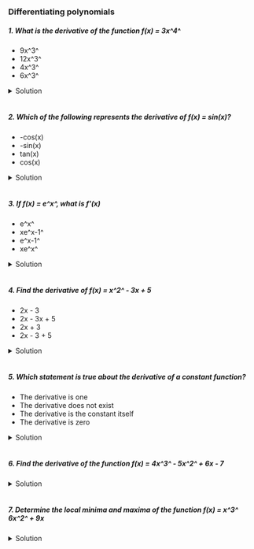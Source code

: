 ### Differentiating polynomials

##### 1. What is the derivative of the function f(x) = 3x^4^

- 9x^3^
- 12x^3^
- 4x^3^
- 6x^3^

<details>
  <summary>Solution</summary>

To find the derivative of \( f(x) = 3x^4 \), we use the **power rule**:

\[
\frac{d}{dx} [ax^n] = a \cdot n x^{n-1}
\]

**Step 1: Identify Constants**

- \( a = 3 \)
- \( n = 4 \)

**Step 2: Differentiate**

\[
f'(x) = 3 \cdot 4x^{4-1}
\]

\[
f'(x) = 12x^3
\]

**Final Answer:**

✅ **12x³**

Thus, the correct answer is:
**\( \mathbf{12x^3} \)** 🎯

  </br>

</details>

</br>

##### 2. Which of the following represents the derivative of f(x) = sin(x)?

- -cos(x)
- -sin(x)
- tan(x)
- cos(x)

<details>
  <summary>Solution</summary>

To differentiate \( f(x) = \sin(x) \), we use the standard derivative rule:

\[
\frac{d}{dx} \sin(x) = \cos(x)
\]

**Step 1: Identify the Function**

Given:
\[
f(x) = \sin(x)
\]

**Step 2: Apply the Derivative Rule**

\[
f'(x) = \cos(x)
\]

**Final Answer:**

✅ **cos(x)**

Thus, the correct choice is:
**\( \mathbf{\cos(x)} \)** 🎯

  </br>

</details>

</br>

##### 3. If f(x) = e^x^, what is f'(x)

- e^x^
- xe^x-1^
- e^x-1^
- xe^x^

<details>
  <summary>Solution</summary>

To differentiate \( f(x) = e^x \), we use the fundamental rule:

\[
\frac{d}{dx} e^x = e^x
\]

**Step 1: Identify the Function**
\[
f(x) = e^x
\]

**Step 2: Differentiate**
\[
f'(x) = e^x
\]
**Final Answer:**
✅ **\( e^x \)**

Thus, the correct choice is:
**\( \mathbf{e^x} \)** 🎯

  </br>

</details>

</br>

##### 4. Find the derivative of f(x) = x^2^ - 3x + 5

- 2x - 3
- 2x - 3x + 5
- 2x + 3
- 2x - 3 + 5

<details>
  <summary>Solution</summary>

To differentiate \( f(x) = x^2 - 3x + 5 \), we apply the **power rule** and the derivative of a constant:

**Step 1: Differentiate Each Term**

1. \( \frac{d}{dx} x^2 = 2x \)
2. \( \frac{d}{dx} (-3x) = -3 \)
3. \( \frac{d}{dx} (5) = 0 \) (since the derivative of a constant is 0)

**Step 2: Combine the Results**

\[
f'(x) = 2x - 3
\]

**Final Answer:**

✅ **2x - 3**

Thus, the correct choice is:
**\( \mathbf{2x - 3} \)** 🎯

  </br>

</details>

</br>

##### 5. Which statement is true about the derivative of a constant function?

- The derivative is one
- The derivative does not exist
- The derivative is the constant itself
- The derivative is zero

<details>
  <summary>Solution</summary>

The correct answer is:

✅ **The derivative is zero**

**Explanation:**

For a constant function \( f(x) = c \) (where \( c \) is a constant), the derivative is given by:

\[
\frac{d}{dx} (c) = 0
\]

This is because a constant function does not change, so its **rate of change (slope)** is always **zero**.

**Why the other options are incorrect:**

- **"The derivative is one"** ❌ → Incorrect because a constant function has no change, so the derivative is **not 1**.
- **"The derivative does not exist"** ❌ → Incorrect because the derivative of a constant **does exist**, and it is **0**.
- **"The derivative is the constant itself"** ❌ → Incorrect because the derivative of a constant is **not the constant itself**, but rather **zero**.

**Final Conclusion:**

For any constant function \( f(x) = c \),
**\( f'(x) = 0 \)** 🚀

  </br>

</details>

</br>

##### 6. Find the derivative of the function f(x) = 4x^3^ - 5x^2^ + 6x - 7

<details>
  <summary>Solution</summary>

Let's differentiate the function **\( f(x) = 4x^3 - 5x^2 + 6x - 7 \)** again, step by step.

**Step 1: Apply the Power Rule**
The **power rule** states:

\[
\frac{d}{dx} x^n = n x^{n-1}
\]

Now, we differentiate each term separately:

1. **Differentiate \( 4x^3 \)**:
   \[
   \frac{d}{dx} (4x^3) = 4 \cdot 3x^{3-1} = 12x^2
   \]
2. **Differentiate \( -5x^2 \)**:
   \[
   \frac{d}{dx} (-5x^2) = -5 \cdot 2x^{2-1} = -10x
   \]
3. **Differentiate \( 6x \)**:
   \[
   \frac{d}{dx} (6x) = 6 \cdot 1x^{1-1} = 6
   \]
4. **Differentiate \( -7 \) (a constant)**:
   \[
   \frac{d}{dx} (-7) = 0
   \]

**Step 2: Combine the Results**
\[
f'(x) = 12x^2 - 10x + 6
\]

**Final Answer:**
\[
\mathbf{f'(x) = 12x^2 - 10x + 6}
\]

This confirms that the derivative is **\( 12x^2 - 10x + 6 \)**. 🚀

  </br>

</details>

</br>

##### 7. Determine the local minima and maxima of the function f(x) = x^3^ 6x^2^ + 9x

<details>
  <summary>Solution</summary>

To determine the **local minima and maxima** of the function:

\[
f(x) = x^3 + 6x^2 + 9x
\]

we follow these steps:

**Step 1: Find the First Derivative \( f'(x) \)**
Differentiate the function:

\[
f'(x) = \frac{d}{dx} (x^3 + 6x^2 + 9x)
\]

Using the **power rule**:

\[
f'(x) = 3x^2 + 12x + 9
\]

**Step 2: Find Critical Points**
Set \( f'(x) = 0 \) to find critical points:

\[
3x^2 + 12x + 9 = 0
\]

Divide by 3:

\[
x^2 + 4x + 3 = 0
\]

Factorize:

\[
(x+3)(x+1) = 0
\]

Solve for \( x \):

\[
x = -3, \quad x = -1
\]

These are the **critical points**.
**Step 3: Find the Second Derivative \( f''(x) \)**
Differentiate \( f'(x) \):

\[
f''(x) = \frac{d}{dx} (3x^2 + 12x + 9)
\]

\[
f''(x) = 6x + 12
\]

**Step 4: Determine the Nature of Critical Points**
Use the **second derivative test**:

- **At \( x = -3 \):**
  \[
  f''(-3) = 6(-3) + 12 = -18 + 12 = -6
  \]
  Since \( f''(-3) < 0 \), **\( x = -3 \) is a local maximum**.

- **At \( x = -1 \):**
  \[
  f''(-1) = 6(-1) + 12 = -6 + 12 = 6
  \]
  Since \( f''(-1) > 0 \), **\( x = -1 \) is a local minimum**.
  **Step 5: Find Function Values**
  To determine the actual maximum and minimum values:

- **At \( x = -3 \):**
  \[
  f(-3) = (-3)^3 + 6(-3)^2 + 9(-3)
  \]
  \[
  = -27 + 6(9) + (-27) = -27 + 54 - 27 = 0
  \]

- **At \( x = -1 \):**
  \[
  f(-1) = (-1)^3 + 6(-1)^2 + 9(-1)
  \]
  \[
  = -1 + 6(1) + (-9) = -1 + 6 - 9 = -4
  \]

**Final Answer**

- **Local Maximum at \( x = -3 \) with \( f(-3) = 0 \)**
- **Local Minimum at \( x = -1 \) with \( f(-1) = -4 \)**

🚀 **Summary:**

- **Local Max:** \( (-3, 0) \)
- **Local Min:** \( (-1, -4) \)

  </br>

</details>

</br>
